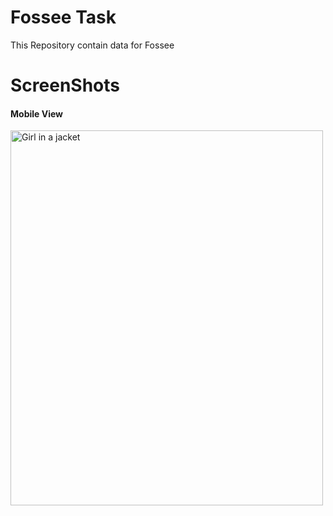 # Fossee Task 
This Repository contain data for Fossee
</br>
# ScreenShots
<h4> Mobile View </h4>
<img src="ssforfossee.jpeg" alt="Girl in a jacket" width="500" height="600">

